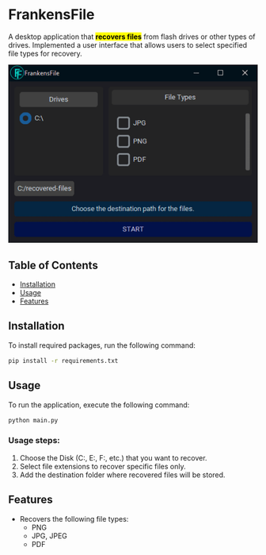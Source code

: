 # FrankensFile

A desktop application that **<mark>recovers files<mark>** from flash drives or other types of
drives. Implemented a user interface that allows users to select specified file types for
recovery.

!['FrankensFile UI'](/assets/frankensfile.png)

## Table of Contents

- [Installation](#installation)
- [Usage](#usage)
- [Features](#features)

## Installation

To install required packages, run the following command:

```bash
pip install -r requirements.txt
```

## Usage

To run the application, execute the following command:

```bash
python main.py
```

### Usage steps:

1. Choose the Disk (C:, E:, F:, etc.) that you want to recover.
2. Select file extensions to recover specific files only.
3. Add the destination folder where recovered files will be stored.

## Features

- Recovers the following file types:
    - PNG
    - JPG, JPEG
    - PDF